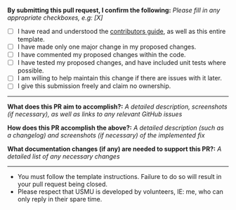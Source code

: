 **By submitting this pull request, I confirm the following:**
*Please fill in any appropriate checkboxes, e.g: [X]*

-   [ ]   I have read and understood the [contributors guide](https://github.com/christronyxyocum/uptimerobot-statuscake-monitor-utility/blob/master/.github/CONTRIBUTING.md), as well as this entire template.
-   [ ]   I have made only one major change in my proposed changes.
-   [ ]   I have commented my proposed changes within the code.
-   [ ]   I have tested my proposed changes, and have included unit tests where possible.
-   [ ]   I am willing to help maintain this change if there are issues with it later.
-   [ ]   I give this submission freely and claim no ownership.

---
**What does this PR aim to accomplish?:**
*A detailed description, screenshots (if necessary), as well as links to any relevant GitHub issues*

**How does this PR accomplish the above?:**
*A detailed description (such as a changelog) and screenshots (if necessary) of the implemented fix*

**What documentation changes (if any) are needed to support this PR?:**
*A detailed list of any necessary changes*

---
-   You must follow the template instructions. Failure to do so will result in your pull request being closed.
-   Please respect that USMU is developed by volunteers, IE: me, who can only reply in their spare time.
